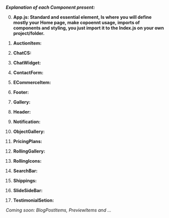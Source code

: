**_Explanation of each Component present:_**

0. **App.js: Standard and essential element, Is where you will define mostly your Home page, make copoennt usage, imports of components and styling, you just import it to the Index.js on your own project/folder.**

1. **AuctionItem:**

2. **ChatCS:**

3. **ChatWidget:**

4. **ContactForm:**

5. **ECommerceItem:**

6. **Footer:**

7. **Gallery:**

8. **Header:**

9. **Notification:**

10. **ObjectGallery:**

11. **PricingPlans:**

12. **RollingGallery:**

13. **RollingIcons:**

14. **SearchBar:**

15. **Shippings:**

16. **SlideSideBar:**

17. **TestimonialSetion:**

*Coming soon: BlogPostItems, PreviewItems and ...*